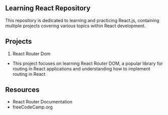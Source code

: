 
## Learning React Repository

This repository is dedicated to learning and practicing React.js, containing multiple projects covering various topics within React development.


## Projects

1. React Router Dom
    
- This project focuses on learning React Router DOM, a popular library for routing in React applications and understanding how to implement routing in React



## Resources

-  React Router Documentation
-  freeCodeCamp.org